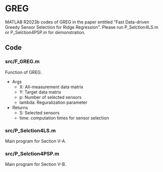 # GREG
MATLAB R2023b codes of GREG in the paper entitled "Fast Data-driven Greedy Sensor Selection for Ridge Regression".
Please run P_Selction4LS.m or P_Selction4PSP.m for demonstration.

## Code
### src/F_GREG.m
Function of GREG.
* Args
  * X: All-measurement data matrix
  * Y: Target data matrix
  * p: Number of selected sensors
  * lambda: Reguralization parameter
* Returns
  * S: Selected sensors
  * time: computation times for sensor selection

### src/P_Selction4LS.m
Main program for Section V-A.

### src/P_Selction4PSP.m
Main program for Section V-B.
